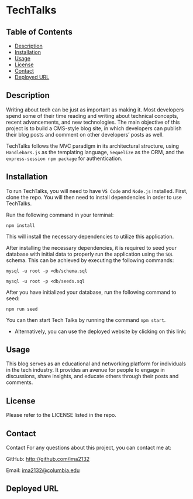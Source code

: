 # TechTalks 

## Table of Contents
- [Description](#description)
- [Installation](#installation)
- [Usage](#usage)
- [License](#license)
- [Contact](#contact)
- [Deployed URL](#deployed-url)

## Description 
Writing about tech can be just as important as making it. Most developers spend some of their time reading and writing about technical concepts, recent advancements, and new technologies. The main objective of this project is to build a CMS-style blog site, in which developers can publish their blog posts and comment on other developers’ posts as well. 

TechTalks follows the MVC paradigm in its architectural structure, using `Handlebars.js` as the templating language, `Sequelize` as the ORM, and the `express-session npm package` for authentication.

## Installation 
To run TechTalks, you will need to have `VS Code` and `Node.js` installed. First, clone the repo. You will then need to install dependencies in order to use TechTalks.

Run the following command in your terminal:

`npm install`

This will install the necessary dependencies to utilize this application.

After installing the necessary dependencies, it is required to seed your database with initial data to properly run the application using the `SQL` schema. This can be achieved by executing the following commands:

`mysql -u root -p <db/schema.sql`

`mysql -u root -p <db/seeds.sql`

After you have initialized your database, run the following command to seed: 

`npm run seed`

You can then start Tech Talks by running the command `npm start`.

* Alternatively, you can use the deployed website by clicking on this link: 

## Usage
This blog serves as an educational and networking platform for individuals in the tech industry. It provides an avenue for people to engage in discussions, share insights, and educate others through their posts and comments.

## License 
Please refer to the LICENSE listed in the repo. 

## Contact
Contact
For any questions about this project, you can contact me at:

GitHub: http://github.com/ima2132

Email: ima2132@columbia.edu

## Deployed URL 
